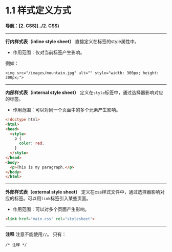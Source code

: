 # 1.1 样式定义方式

**导航：[2. CSS](../2. CSS)**

---

**行内样式表（inline style sheet）**
直接定义在标签的style属性中。

* 作用范围：仅对当前标签产生影响。

例如：

`<img src="/images/mountain.jpg" alt="" style="width: 300px; height: 200px;">`

---

**内部样式表（internal style sheet）**
定义在`style`标签中，通过选择器影响对应的标签。

* 作用范围：可以对同一个页面中的多个元素产生影响。

```html
<!doctype html>
<html>
<head>
  <style>
    p {
      color: red;
    }
  </style>
</head>
<body>
  <p>This is my paragraph.</p>
</body>
</html>
```

---

**外部样式表（external style sheet）**
定义在css样式文件中，通过选择器影响对应的标签。可以用`link`标签引入某些页面。

* 作用范围：可以对多个页面产生影响。

```html
<link href="main.css" rel="stylesheet">
```

---

**注释**
注意不能使用`//`。
只有：

`/* 注释 */ `

 